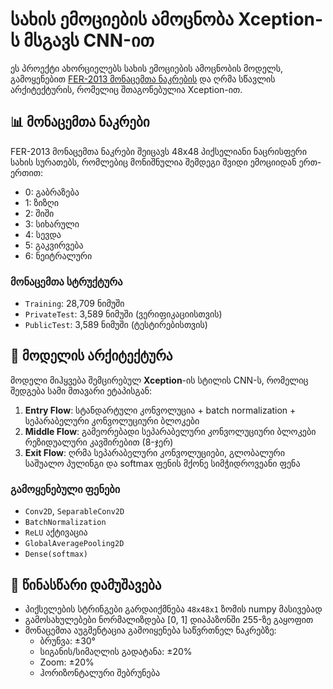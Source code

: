 # სახის ემოციების ამოცნობა Xception-ს მსგავს CNN-ით

ეს პროექტი ახორციელებს სახის ემოციების ამოცნობის მოდელს, გამოყენებით [FER-2013 მონაცემთა ნაკრების](https://www.kaggle.com/datasets/msambare/fer2013) და ღრმა სწავლის არქიტექტურის, რომელიც შთაგონებულია Xception-ით.

## 📊 მონაცემთა ნაკრები

FER-2013 მონაცემთა ნაკრები შეიცავს 48x48 პიქსელიანი ნაცრისფერი სახის სურათებს, რომლებიც მონიშნულია შემდეგი შვიდი ემოციიდან ერთ-ერთით:

- 0: გაბრაზება  
- 1: ზიზღი  
- 2: შიში  
- 3: სიხარული  
- 4: სევდა  
- 5: გაკვირვება  
- 6: ნეიტრალური

### მონაცემთა სტრუქტურა

- `Training`: 28,709 ნიმუში  
- `PrivateTest`: 3,589 ნიმუში (ვერიფიკაციისთვის)  
- `PublicTest`: 3,589 ნიმუში (ტესტირებისთვის)

## 🧠 მოდელის არქიტექტურა

მოდელი მიჰყვება შემცირებულ **Xception**-ის სტილის CNN-ს, რომელიც შედგება სამი მთავარი ეტაპისგან:

1. **Entry Flow**: სტანდარტული კონვოლუცია + batch normalization + სეპარაბელური კონვოლუციური ბლოკები  
2. **Middle Flow**: გამეორებადი სეპარაბელური კონვოლუციური ბლოკები რეზიდუალური კავშირებით (8-ჯერ)  
3. **Exit Flow**: ღრმა სეპარაბელური კონვოლუციები, გლობალური საშუალო პულინგი და softmax ფენის მქონე სიმჭიდროვეანი ფენა

### გამოყენებული ფენები

- `Conv2D`, `SeparableConv2D`  
- `BatchNormalization`  
- `ReLU` აქტივაცია  
- `GlobalAveragePooling2D`  
- `Dense(softmax)`

## 🧪 წინასწარი დამუშავება

- პიქსელების სტრინგები გარდაიქმნება `48x48x1` ზომის numpy მასივებად  
- გამოსახულებები ნორმალიზდება [0, 1] დიაპაზონში 255-ზე გაყოფით  
- მონაცემთა აუგმენტაცია გამოიყენება საწვრთნელ ნაკრებზე:
  - ბრუნვა: ±30°  
  - სიგანის/სიმაღლის გადატანა: ±20%  
  - Zoom: ±20%  
  - ჰორიზონტალური შებრუნება

